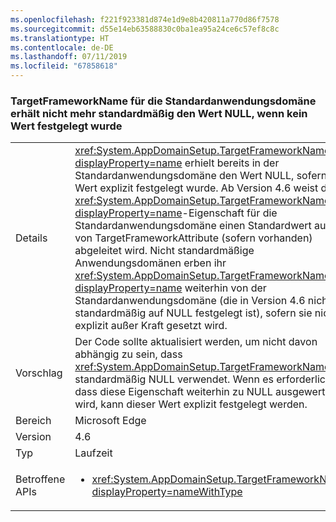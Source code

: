 ```yaml
---
ms.openlocfilehash: f221f923381d874e1d9e8b420811a770d86f7578
ms.sourcegitcommit: d55e14eb63588830c0ba1ea95a24ce6c57ef8c8c
ms.translationtype: HT
ms.contentlocale: de-DE
ms.lasthandoff: 07/11/2019
ms.locfileid: "67858618"
---
```

### <a name="targetframeworkname-for-default-app-domain-no-longer-defaults-to-null-if-not-set"></a>TargetFrameworkName für die Standardanwendungsdomäne erhält nicht mehr standardmäßig den Wert NULL, wenn kein Wert festgelegt wurde

|   |   |
|---|---|
|Details|<xref:System.AppDomainSetup.TargetFrameworkName?displayProperty=name> erhielt bereits in der Standardanwendungsdomäne den Wert NULL, sofern kein Wert explizit festgelegt wurde. Ab Version 4.6 weist die <xref:System.AppDomainSetup.TargetFrameworkName?displayProperty=name>-Eigenschaft für die Standardanwendungsdomäne einen Standardwert auf, der von TargetFrameworkAttribute (sofern vorhanden) abgeleitet wird. Nicht standardmäßige Anwendungsdomänen erben ihr <xref:System.AppDomainSetup.TargetFrameworkName?displayProperty=name> weiterhin von der Standardanwendungsdomäne (die in Version 4.6 nicht standardmäßig auf NULL festgelegt ist), sofern sie nicht explizit außer Kraft gesetzt wird.|
|Vorschlag|Der Code sollte aktualisiert werden, um nicht davon abhängig zu sein, dass <xref:System.AppDomainSetup.TargetFrameworkName> standardmäßig NULL verwendet. Wenn es erforderlich ist, dass diese Eigenschaft weiterhin zu NULL ausgewertet wird, kann dieser Wert explizit festgelegt werden.|
|Bereich|Microsoft Edge|
|Version|4.6|
|Typ|Laufzeit|
|Betroffene APIs|<ul><li><xref:System.AppDomainSetup.TargetFrameworkName?displayProperty=nameWithType></li></ul>|

